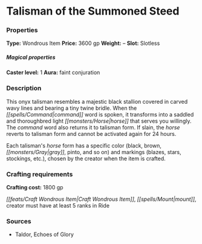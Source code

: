 ﻿---
Title: "Talisman of the Summoned Steed"
Type: "Wondrous Item"
Price: "3600 gp"
Weight: "–"
Slot: "Slotless"
Caster level: "1"
Aura: "faint conjuration"
Description: |
  "This onyx talisman resembles a majestic black stallion covered in carved wavy lines and bearing a tiny twine bridle. When the command word is spoken, it transforms into a saddled and thoroughbred light horse that serves you willingly. The command word also returns it to talisman form. If slain, the horse reverts to talisman form and cannot be activated again for 24 hours.
  Each talisman's horse form has a specific color (black, brown, gray, pinto, and so on) and markings (blazes, stars, stockings, etc.), chosen by the creator when the item is crafted."
Crafting cost: "1800 gp"
Sources: "['Taldor, Echoes of Glory']"
---

# Talisman of the Summoned Steed

### Properties

**Type:** Wondrous Item **Price:** 3600 gp **Weight:** – **Slot:** Slotless

##### Magical properties

**Caster level:** 1 **Aura:** faint conjuration

### Description

This onyx talisman resembles a majestic black stallion covered in carved wavy lines and bearing a tiny twine bridle. When the _[[spells/Command|command]]_ word is spoken, it transforms into a saddled and thoroughbred light _[[monsters/Horse|horse]]_ that serves you willingly. The _command_ word also returns it to talisman form. If slain, the _horse_ reverts to talisman form and cannot be activated again for 24 hours.

Each talisman's _horse_ form has a specific color (black, brown, _[[monsters/Gray|gray]]_, pinto, and so on) and markings (blazes, stars, stockings, etc.), chosen by the creator when the item is crafted.

### Crafting requirements

**Crafting cost:** 1800 gp

_[[feats/Craft Wondrous Item|Craft Wondrous Item]]_, _[[spells/Mount|mount]]_, creator must have at least 5 ranks in Ride

### Sources

* Taldor, Echoes of Glory